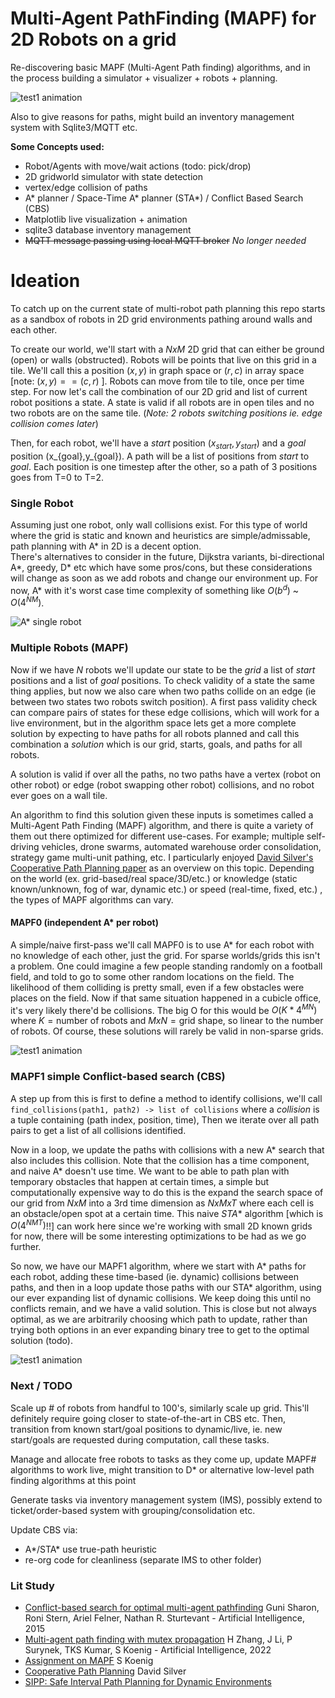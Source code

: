 # Multi-Agent PathFinding (MAPF) for 2D Robots on a grid
Re-discovering basic MAPF (Multi-Agent Path finding) algorithms, and in the process building a simulator + visualizer + robots + planning. 

![test1 animation](../../media/test1.gif)

Also to give reasons for paths, might build an inventory management system with Sqlite3/MQTT etc.

**Some Concepts used:**
- Robot/Agents with move/wait actions (todo: pick/drop)
- 2D gridworld simulator with state detection
- vertex/edge collision of paths
- A* planner / Space-Time A* planner (STA*) / Conflict Based Search (CBS)
- Matplotlib live visualization + animation
- sqlite3 database inventory management
- ~~MQTT message passing using local MQTT broker~~ *No longer needed*

# Ideation

To catch up on the current state of multi-robot path planning this repo starts as a sandbox of robots in 2D grid environments pathing around walls and each other.

To create our world, we'll start with a $NxM$ 2D grid that can either be ground (open) or walls (obstructed). Robots will be points that live on this grid in a tile. We'll call this a position $(x,y)$ in graph space or $(r,c)$ in array space [note: $(x,y) == (c, r)$ ]. Robots can move from tile to tile, once per time step. 
For now let's call the combination of our 2D grid and list of current robot positions a state. A state is valid if all robots are in open tiles and no two robots are on the same tile.  (*Note: 2 robots switching positions ie. edge collision comes later*)

Then, for each robot, we'll have a $start$ position $(x_{start},y_{start})$ and a $goal$ position (x_{goal},y_{goal}). A path will be a list of positions from $start$ to $goal$. Each position is one timestep after the other, so a path of 3 positions goes from T=0 to T=2.

### Single Robot
Assuming just one robot, only wall collisions exist. For this type of world  where the grid is static and known and heuristics are simple/admissable, path planning with A* in 2D is a decent option.  
There's alternatives to consider in the future, Dijkstra variants, bi-directional A*, greedy, D* etc which have some pros/cons, but these considerations will change as soon as we add robots and change our environment up. For now, A* with it's worst case time complexity of something like  $O(b^d)$ ~ $O(4^{NM})$. 

![A* single robot](../../media/astar_single.gif)

### Multiple Robots (MAPF)
Now if we have $N$ robots we'll update our state to be the $grid$ a list of $start$ positions and a list of $goal$ positions.
To check validity of a state the same thing applies, but now we also care when two paths collide on an edge (ie between two states two robots switch position). A first pass validity check can compare pairs of states for these edge collisions, which will work for a live environment, but in the algorithm space lets get a more complete solution by expecting to have paths for all robots planned and call this combination a $solution$ which is our grid, starts, goals, and paths for all robots. 

A solution is valid if over all the paths, no two paths have a vertex (robot on other robot) or edge (robot swapping other robot) collisions, and no robot ever goes on a wall tile. 

An algorithm to find this solution given these inputs is sometimes called a Multi-Agent Path Finding (MAPF) algorithm, and there is quite a variety of them out there optimized for different use-cases. For example; multiple self-driving vehicles, drone swarms, automated warehouse order consolidation, strategy game multi-unit pathing, etc. I particularly enjoyed [David Silver's Cooperative Path Planning paper](https://www.davidsilver.uk/wp-content/uploads/2020/03/coop-path-AIWisdom.pdf) as an overview on this topic. Depending on the world (ex. grid-based/real space/3D/etc.) or knowledge (static known/unknown, fog of war, dynamic etc.) or speed (real-time, fixed, etc.) , the types of MAPF algorithms can vary. 

#### MAPF0 (independent A* per robot)
A simple/naive first-pass we'll call MAPF0 is to use A* for each robot with no knowledge of each other, just the grid. For sparse worlds/grids this isn't a problem. One could imagine a few people standing randomly on a football field, and told to go to some other random locations on the field. The likelihood of them colliding is pretty small, even if a few obstacles were places on the field. Now if that same situation happened in a cubicle office, it's very likely there'd be collisions. The big O for this would be $O(K* 4^{MN})$ where $K=\text{number of robots}$ and $MxN = \text{grid shape}$, so linear to the number of robots.
Of course, these solutions will rarely be valid in non-sparse grids. 

![test1 animation](../../media/mapf0.gif)

### MAPF1 simple Conflict-based search (CBS)
A step up from this is first to define a method to identify collisions, we'll call `find_collisions(path1, path2) -> list of collisions` where a $collision$ is a tuple containing $(\text{path index, position, time})$, Then we iterate over all path pairs to get a list of all collisions identified. 

Now in a loop, we update the paths with collisions with a new A* search that also includes this collision. Note that the collision has a time component, and naive A* doesn't use time. We want to be able to path plan with temporary obstacles that happen at certain times, a simple but computationally expensive way to do this is the expand the search space of our grid from $NxM$ into a 3rd time dimension as $NxMxT$ where each cell is an obstacle/open spot at a certain time. This naive $STA*$ algorithm [which is $O(4^{NMT})$!!] can work here since we're working with small 2D known grids for now, there will be some interesting optimizations to be had as we go further.  

So now, we have our MAPF1 algorithm, where we start with A* paths for each robot, adding these time-based (ie. dynamic) collisions between paths, and then in a loop update those paths with our STA* algorithm, using our ever expanding list of dynamic collisions.  We keep doing this until no conflicts remain, and we have a valid solution. This is close but not always optimal, as we are arbitrarily choosing which path to update, rather than trying both options in an ever expanding binary tree to get to the optimal solution (todo).

![test1 animation](../../media/scenario4.gif)

### Next / TODO
Scale up # of robots from handful to 100's, similarly scale up grid. This'll definitely require going closer to state-of-the-art in CBS etc.
Then, transition from known start/goal positions to dynamic/live, ie. new start/goals are requested during computation, call these tasks. 

Manage and allocate free robots to tasks as they come up, update MAPF# algorithms to work live, might transition to D* or alternative low-level path finding algorithms at this point

Generate tasks via inventory management system (IMS), possibly extend to ticket/order-based system with grouping/consolidation etc.

Update CBS via:
- A*/STA* use true-path heuristic
- re-org code for cleanliness (separate IMS to other folder)

### Lit Study

- [Conflict-based search for optimal multi-agent pathfinding](https://doi.org/10.1016/j.artint.2014.11.006) Guni Sharon, Roni Stern, Ariel Felner, Nathan R. Sturtevant - Artificial Intelligence, 2015
- [Multi-agent path finding with mutex propagation](https://doi.org/10.1016/j.artint.2022.103766) H Zhang, J Li, P Surynek, TKS Kumar, S Koenig - Artificial Intelligence, 2022 
- [Assignment on MAPF](http://idm-lab.org/project-p/project.html) S Koenig
- [Cooperative Path Planning](https://www.davidsilver.uk/wp-content/uploads/2020/03/coop-path-AIWisdom.pdf) David Silver
- [SIPP: Safe Interval Path Planning for Dynamic Environments](https://www.cs.cmu.edu/~maxim/files/sipp_icra11.pdf)

